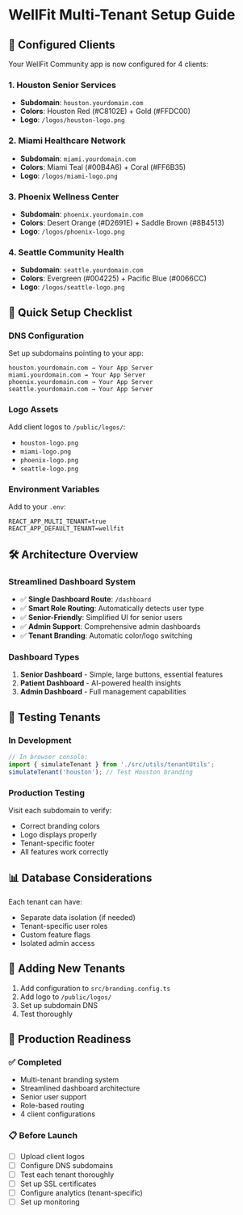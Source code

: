 # WellFit Multi-Tenant Setup Guide

## 🏢 Configured Clients

Your WellFit Community app is now configured for 4 clients:

### 1. Houston Senior Services
- **Subdomain**: `houston.yourdomain.com`
- **Colors**: Houston Red (#C8102E) + Gold (#FFDC00)
- **Logo**: `/logos/houston-logo.png`

### 2. Miami Healthcare Network
- **Subdomain**: `miami.yourdomain.com`
- **Colors**: Miami Teal (#00B4A6) + Coral (#FF6B35)
- **Logo**: `/logos/miami-logo.png`

### 3. Phoenix Wellness Center
- **Subdomain**: `phoenix.yourdomain.com`
- **Colors**: Desert Orange (#D2691E) + Saddle Brown (#8B4513)
- **Logo**: `/logos/phoenix-logo.png`

### 4. Seattle Community Health
- **Subdomain**: `seattle.yourdomain.com`
- **Colors**: Evergreen (#004225) + Pacific Blue (#0066CC)
- **Logo**: `/logos/seattle-logo.png`

## 🚀 Quick Setup Checklist

### DNS Configuration
Set up subdomains pointing to your app:
```
houston.yourdomain.com → Your App Server
miami.yourdomain.com → Your App Server
phoenix.yourdomain.com → Your App Server
seattle.yourdomain.com → Your App Server
```

### Logo Assets
Add client logos to `/public/logos/`:
- `houston-logo.png`
- `miami-logo.png`
- `phoenix-logo.png`
- `seattle-logo.png`

### Environment Variables
Add to your `.env`:
```
REACT_APP_MULTI_TENANT=true
REACT_APP_DEFAULT_TENANT=wellfit
```

## 🛠 Architecture Overview

### Streamlined Dashboard System
- ✅ **Single Dashboard Route**: `/dashboard`
- ✅ **Smart Role Routing**: Automatically detects user type
- ✅ **Senior-Friendly**: Simplified UI for senior users
- ✅ **Admin Support**: Comprehensive admin dashboards
- ✅ **Tenant Branding**: Automatic color/logo switching

### Dashboard Types
1. **Senior Dashboard** - Simple, large buttons, essential features
2. **Patient Dashboard** - AI-powered health insights
3. **Admin Dashboard** - Full management capabilities

## 🧪 Testing Tenants

### In Development
```javascript
// In browser console:
import { simulateTenant } from './src/utils/tenantUtils';
simulateTenant('houston'); // Test Houston branding
```

### Production Testing
Visit each subdomain to verify:
- Correct branding colors
- Logo displays properly
- Tenant-specific footer
- All features work correctly

## 📊 Database Considerations

Each tenant can have:
- Separate data isolation (if needed)
- Tenant-specific user roles
- Custom feature flags
- Isolated admin access

## 🔧 Adding New Tenants

1. Add configuration to `src/branding.config.ts`
2. Add logo to `/public/logos/`
3. Set up subdomain DNS
4. Test thoroughly

## 🚨 Production Readiness

### ✅ Completed
- Multi-tenant branding system
- Streamlined dashboard architecture
- Senior user support
- Role-based routing
- 4 client configurations

### 📋 Before Launch
- [ ] Upload client logos
- [ ] Configure DNS subdomains
- [ ] Test each tenant thoroughly
- [ ] Set up SSL certificates
- [ ] Configure analytics (tenant-specific)
- [ ] Set up monitoring